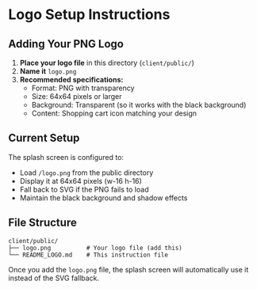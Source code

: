 # Logo Setup Instructions

## Adding Your PNG Logo

1. **Place your logo file** in this directory (`client/public/`)
2. **Name it** `logo.png`
3. **Recommended specifications:**
   - Format: PNG with transparency
   - Size: 64x64 pixels or larger
   - Background: Transparent (so it works with the black background)
   - Content: Shopping cart icon matching your design

## Current Setup

The splash screen is configured to:
- Load `/logo.png` from the public directory
- Display it at 64x64 pixels (w-16 h-16)
- Fall back to SVG if the PNG fails to load
- Maintain the black background and shadow effects

## File Structure

```
client/public/
├── logo.png          # Your logo file (add this)
└── README_LOGO.md    # This instruction file
```

Once you add the `logo.png` file, the splash screen will automatically use it instead of the SVG fallback.
